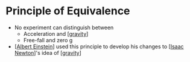 # Principle of Equivalence

- No experiment can distinguish between
  - Acceleration and [[gravity]]
  - Free-fall and zero g
- [[Albert Einstein]] used this principle to develop his changes to [[Isaac Newton]]'s idea of [[gravity]]

[//begin]: # "Autogenerated link references for markdown compatibility"
[gravity]: gravity "Gravity"
[Albert Einstein]: albert-einstein "Albert Einstein"
[Isaac Newton]: isaac-newton "Isaac Newton"
[//end]: # "Autogenerated link references"